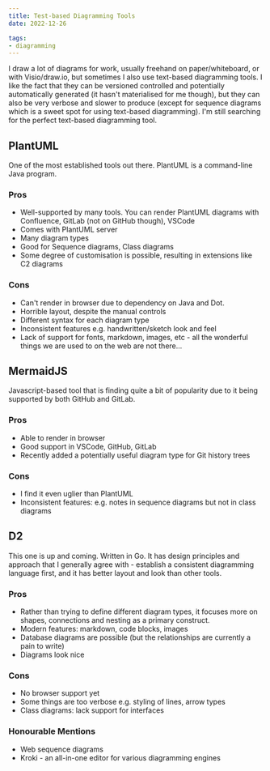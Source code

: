 ```yaml
---
title: Test-based Diagramming Tools
date: 2022-12-26

tags:
- diagramming
---
```


I draw a lot of diagrams for work, usually freehand on paper/whiteboard, or with Visio/draw.io, but sometimes I also use text-based diagramming tools. I like the fact that they can be versioned controlled and potentially automatically generated (it hasn't materialised for me though), but they can also be very verbose and slower to produce (except for sequence diagrams which is a sweet spot for using text-based diagramming). I'm still searching for the perfect text-based diagramming tool.

## PlantUML

One of the most established tools out there. PlantUML is a command-line Java program.

### Pros
- Well-supported by many tools. You can render PlantUML diagrams with Confluence, GitLab (not on GitHub though), VSCode
- Comes with PlantUML server
- Many diagram types
- Good for Sequence diagrams, Class diagrams
- Some degree of customisation is possible, resulting in extensions like C2 diagrams

### Cons
- Can't render in browser due to dependency on Java and Dot.
- Horrible layout, despite the manual controls
- Different syntax for each diagram type
- Inconsistent features e.g. handwritten/sketch look and feel
- Lack of support for fonts, markdown, images, etc - all the wonderful things we are used to on the web are not there...

## MermaidJS

Javascript-based tool that is finding quite a bit of popularity due to it being supported by both GitHub and GitLab.

### Pros

- Able to render in browser
- Good support in VSCode, GitHub, GitLab
- Recently added a potentially useful diagram type for Git history trees

### Cons

- I find it even uglier than PlantUML
- Inconsistent features: e.g. notes in sequence diagrams but not in class diagrams


## D2

This one is up and coming. Written in Go. It has design principles and approach that I generally agree with - establish a consistent diagramming language first, and it has better layout and look than other tools.

### Pros

- Rather than trying to define different diagram types, it focuses more on shapes, connections and nesting as a primary construct.
- Modern features: markdown, code blocks, images
- Database diagrams are possible (but the relationships are currently a pain to write)
- Diagrams look nice

### Cons

- No browser support yet
- Some things are too verbose e.g. styling of lines, arrow types
- Class diagrams: lack support for interfaces

### Honourable Mentions

- Web sequence diagrams
- Kroki - an all-in-one editor for various diagramming engines
